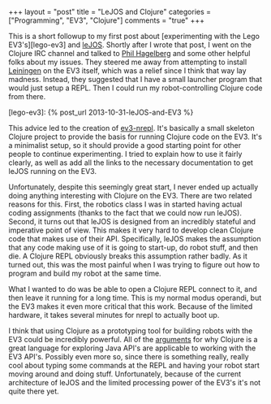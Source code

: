 +++
layout = "post"
title = "LeJOS and Clojure"
categories = ["Programming", "EV3", "Clojure"]
comments = "true"
+++

This is a short followup to my first post about
[experimenting with the Lego EV3's][lego-ev3] and [leJOS]. Shortly
after I wrote that post, I went on the Clojure IRC channel and talked
to [Phil Hagelberg][technomancy] and some other helpful folks about my
issues. They steered me away from attempting to install [Leiningen] on
the EV3 itself, which was a relief since I think that way lay
madness. Instead, they suggested that I have a small launcher program
that would just setup a REPL. Then I could run my robot-controlling
Clojure code from there.

[lego-ev3]: {% post_url 2013-10-31-leJOS-and-EV3 %}

<!--more-->

This advice led to the creation of [ev3-nrepl]. It's basically a small
skeleton Clojure project to provide the basis for running Clojure code
on the EV3. It's a minimalist setup, so it should provide a good
starting point for other people to continue experimenting. I tried to
explain how to use it fairly clearly, as well as add all the links to
the necessary documentation to get leJOS running on the EV3.

Unfortunately, despite this seemingly great start, I never ended up
actually doing anything interesting with Clojure on the EV3. There are
two related reasons for this. First, the robotics class I was in
started having actual coding assignments (thanks to the fact that we
could now run leJOS). Second, it turns out that leJOS is designed from
an incredibly stateful and imperative point of view. This makes it
very hard to develop clean Clojure code that makes use of their
API. Specifically, leJOS makes the assumption that any code making use
of it is going to start-up, do robot stuff, and then die. A Clojure
REPL obviously breaks this assumption rather badly. As it turned out,
this was the most painful when I was trying to figure out how to
program and build my robot at the same time.

What I wanted to do was be able to open a Clojure REPL connect to it,
and then leave it running for a long time. This is my normal modus
operandi, but the EV3 makes it even more critical that this
work. Because of the limited hardware, it takes several minutes for
nrepl to actually boot up.

I think that using Clojure as a prototyping tool for building robots
with the EV3 could be incredibly powerful. All of the
[arguments](http://www.infoq.com/presentations/Clojure-Java-Interop)
for why Clojure is a great language for exploring Java API's are
applicable to working with the EV3 API's. Possibly even more so, since
there is something really, really cool about typing some commands at
the REPL and having your robot start moving around and doing
stuff. Unfortunately, because of the current architecture of leJOS and
the limited processing power of the EV3's it's not quite there yet.

[leJOS]: http://lejos.org
[technomancy]: http://technomancy.us/
[leiningen]: http://leiningen.org/
[ev3-nrepl]: https://github.com/RadicalZephyr/ev3-nrepl
